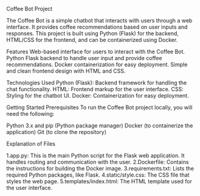 Coffee Bot Project

The Coffee Bot is a simple chatbot that interacts with users through a web interface. It provides coffee recommendations based on user inputs and responses. This project is built using Python (Flask) for the backend, HTML/CSS for the frontend, and can be containerized using Docker.

Features Web-based interface for users to interact with the Coffee Bot. Python Flask backend to handle user input and provide coffee recommendations. Docker containerization for easy deployment. Simple and clean frontend design with HTML and CSS.

Technologies Used Python (Flask): Backend framework for handling the chat functionality. HTML: Frontend markup for the user interface. CSS: Styling for the chatbot UI. Docker: Containerization for easy deployment.

Getting Started Prerequisites To run the Coffee Bot project locally, you will need the following:

Python 3.x and pip (Python package manager) Docker (to containerize the application) Git (to clone the repository)

Explanation of Files

1.app.py: This is the main Python script for the Flask web application. It handles routing and communication with the user. 2.Dockerfile: Contains the instructions for building the Docker image. 3.requirements.txt: Lists the required Python packages, like Flask. 4.static/style.css: The CSS file that styles the web page. 5.templates/index.html: The HTML template used for the user interface.
